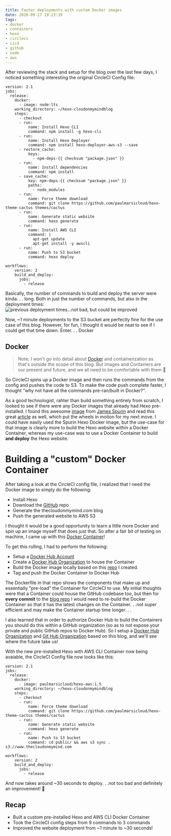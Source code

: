 ```yaml
---
title: Faster deployments with custom Docker images
date: 2020-09-27 19:23:39
tags: 
- docker
- containers
- hexo
- circleci
- cicd
- github
- node
- aws
---
```


After reviewing the stack and setup for the blog over the last few days, I noticed something interesting the original CircleCI Config file:
```
version: 2.1
jobs:
  release:
    docker:
      - image: node:lts
    working_directory: ~/hexo-cloudonmymindblog
    steps:
      - checkout
      - run:
          name: Install Hexo CLI
          command: npm install -g hexo-cli
      - run:
          name: Install Hexo Deployer
          command: npm install hexo-deployer-aws-s3 --save
      - restore_cache:
          keys:
            - npm-deps-{{ checksum "package.json" }}
      - run:
          name: Install dependencies
          command: npm install
      - save_cache:
          key: npm-deps-{{ checksum "package.json" }}
          paths:
            - node_modules
      - run:
          name: Force theme download
          command: git clone https://github.com/paulmarsicloud/hexo-theme-cactus themes/cactus
      - run:
          name: Generate static website
          command: hexo generate
      - run:
          name: Install AWS CLI
          command: |
            apt-get update
            apt-get install -y awscli
      - run:
          name: Push to S3 bucket
          command: hexo deploy

workflows:
    version: 2
    build_and_deploy:
      jobs:
        - release
```

Basically, the number of commands to build and deploy the server were kinda. . . long.  Both in just the number of commands, but also in the deployment times:
![previous deployment times...not bad, but could be improved](/images/1_min_deploys.png)

Now, ~1 minute deployments to the S3 bucket are perfectly fine for the use case of this blog.  However, for fun, I thought it would be neat to see if I could get that time down.  Enter. . . Docker

## Docker
> Note; I won't go into detail about [Docker](https://www.docker.com/) and containerization as that's outside the scope of this blog.  But images and Containers are our present and future, and we all need to be comfortable with them 🙂

So CircleCI spins up a Docker image and then runs the commands from the config and pushes the code to S3.  To make the code push complete faster, I thought "why not have all the commands pre-ran/built in Docker?".  

As a good technologist, rahter than build something entirely from scratch, I looked to see if there were any Docker images that already had Hexo pre-installed.  I found this awesome [image](https://hub.docker.com/r/spurin/hexo) from [James Spurin](https://github.com/spurin) and read this great [article](https://spurin.com/2020/01/04/Creating-a-Blog-Website-with-Docker-Hexo-Github-Free-Hosting-and-HTTPS/) as well, which put the wheels in motion for my next move.  I could have easily used the Spurin Hexo Docker image, but the use-case for that image is clearly more to build the Hexo website _within_ a Docker Container, whereas my use-case was to use a Docker Container to build **and deploy** the Hexo website.

# Building a "custom" Docker Container
After taking a look at the CircleCI config file, I realized that I need the Docker image to simply do the following:
* Install Hexo
* Download the [GitHub](https://github.com/paulmarsicloud/hexo-cloudonmymindblog) repo
* Generate the thecloudonmymind.com blog
* Push the generated website to AWS S3

I thought it would be a good opportunity to learn a little more Docker and spin up an image myself that does just that.  So after a fair bit of testing on machine, I came up with this [Docker Container](https://hub.docker.com/r/cloudonmymind/hexo-aws)!

To get this rolling, I had to perform the following:
* Setup a [Docker Hub Account](https://hub.docker.com/u/paulmarsicloud)
* Create a [Docker Hub Organization](https://hub.docker.com/r/cloudonmymind/) to house the Container
* Build the Docker image locally based on this [repo](https://github.com/cloudonmymind/docker-hexo-aws-base) I created.
* Tag and push the Docker Container to Docker Hub

The Dockerfile in that repo shows the components that make up and essentially "pre-load" the Container for CircleCI to use.  My initial thoughts were that a Container could house the GitHub codebase too, but then for **every commit** to the [blog repo](https://github.com/paulmarsicloud/hexo-cloudonmymindblog) I would need to re-build the Docker Container so that it has the latest changes on the Container. . .not super efficient and may make the Container startup time longer. . .

I also learned that in order to authorize Docker Hub to build the Containers you should do this within a GitHub organization (so as to not expose your private and public GitHub repos to Docker Hub).  So I setup a [Docker Hub Organization](https://hub.docker.com/r/cloudonmymind/) and [Git Hub Organization](https://github.com/cloudonmymind) based on this blog, and we'll see where the future take us!

With the new pre-installed Hexo with AWS CLI Container now being avaiable, the CircleCI Config file now looks like this:
```
version: 2.1
jobs:
  release:
    docker:
      - image: paulmarsicloud/hexo-aws:1.5
    working_directory: ~/hexo-cloudonmymindblog
    steps:
      - checkout
      - run:
          name: Force theme download
          command: git clone https://github.com/paulmarsicloud/hexo-theme-cactus themes/cactus
      - run:
          name: Generate static website
          command: hexo generate
      - run:
          name: Push to S3 bucket
          command: cd public/ && aws s3 sync . s3://www.thecloudonmymind.com

workflows:
    version: 2
    build_and_deploy:
      jobs:
        - release
```

And now takes around ~30 seconds to deploy. . .not too bad and definitely an improvement! 💪


## Recap
* Built a custom pre-installed Hexo and AWS CLI Docker Container
* Took the CircleCI config steps from 9 commands to 3 commands
* Improved the website deployment from ~1 minute to ~30 seconds!

